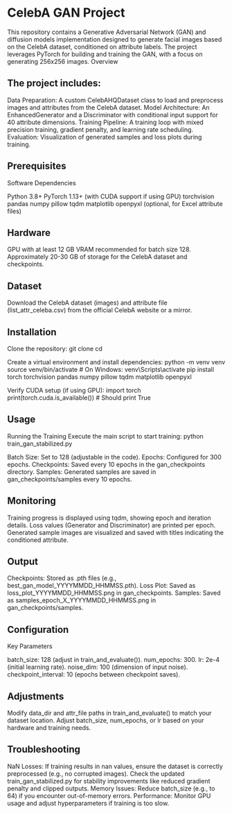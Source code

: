 # CelebA GAN Project
This repository contains a Generative Adversarial Network (GAN) and diffusion models implementation designed to generate facial images based on the CelebA dataset, conditioned on attribute labels. The project leverages PyTorch for building and training the GAN, with a focus on generating 256x256 images.
Overview
## The project includes:

Data Preparation: A custom CelebAHQDataset class to load and preprocess images and attributes from the CelebA dataset.
Model Architecture: An EnhancedGenerator and a Discriminator with conditional input support for 40 attribute dimensions.
Training Pipeline: A training loop with mixed precision training, gradient penalty, and learning rate scheduling.
Evaluation: Visualization of generated samples and loss plots during training.

## Prerequisites
Software Dependencies

Python 3.8+
PyTorch 1.13+ (with CUDA support if using GPU)
torchvision
pandas
numpy
pillow
tqdm
matplotlib
openpyxl (optional, for Excel attribute files)

## Hardware

GPU with at least 12 GB VRAM recommended for batch size 128.
Approximately 20-30 GB of storage for the CelebA dataset and checkpoints.

## Dataset

Download the CelebA dataset (images) and attribute file (list_attr_celeba.csv) from the official CelebA website or a mirror.

## Installation

Clone the repository:
git clone <repository-url>
cd <repository-directory>


Create a virtual environment and install dependencies:
python -m venv venv
source venv/bin/activate  # On Windows: venv\Scripts\activate
pip install torch torchvision pandas numpy pillow tqdm matplotlib openpyxl


Verify CUDA setup (if using GPU):
import torch
print(torch.cuda.is_available())  # Should print True



##  Usage
Running the Training
Execute the main script to start training:
python train_gan_stabilized.py


Batch Size: Set to 128 (adjustable in the code).
Epochs: Configured for 300 epochs.
Checkpoints: Saved every 10 epochs in the gan_checkpoints directory.
Samples: Generated samples are saved in gan_checkpoints/samples every 10 epochs.

## Monitoring

Training progress is displayed using tqdm, showing epoch and iteration details.
Loss values (Generator and Discriminator) are printed per epoch.
Generated sample images are visualized and saved with titles indicating the conditioned attribute.

## Output

Checkpoints: Stored as .pth files (e.g., best_gan_model_YYYYMMDD_HHMMSS.pth).
Loss Plot: Saved as loss_plot_YYYYMMDD_HHMMSS.png in gan_checkpoints.
Samples: Saved as samples_epoch_X_YYYYMMDD_HHMMSS.png in gan_checkpoints/samples.

## Configuration
Key Parameters

batch_size: 128 (adjust in train_and_evaluate()).
num_epochs: 300.
lr: 2e-4 (initial learning rate).
noise_dim: 100 (dimension of input noise).
checkpoint_interval: 10 (epochs between checkpoint saves).

## Adjustments

Modify data_dir and attr_file paths in train_and_evaluate() to match your dataset location.
Adjust batch_size, num_epochs, or lr based on your hardware and training needs.

## Troubleshooting

NaN Losses: If training results in nan values, ensure the dataset is correctly preprocessed (e.g., no corrupted images). Check the updated train_gan_stabilized.py for stability improvements like reduced gradient penalty and clipped outputs.
Memory Issues: Reduce batch_size (e.g., to 64) if you encounter out-of-memory errors.
Performance: Monitor GPU usage and adjust hyperparameters if training is too slow.
